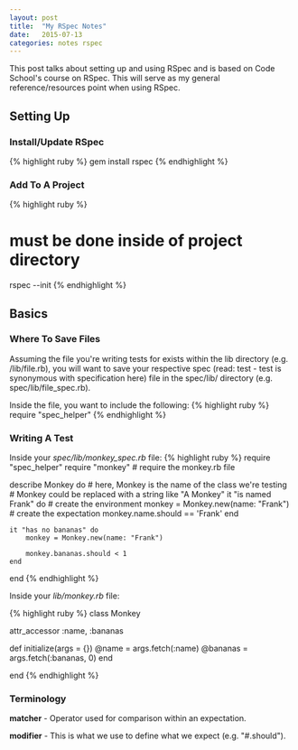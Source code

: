 ```yaml
---
layout: post
title:  "My RSpec Notes"
date:   2015-07-13
categories: notes rspec
---
```


This post talks about setting up and using RSpec and is based on Code School's course on RSpec. This will serve as my general reference/resources point when using RSpec.

## Setting Up

### Install/Update RSpec

{% highlight ruby %}
gem install rspec
{% endhighlight %}

### Add To A Project

{% highlight ruby %}
# must be done inside of project directory
rspec --init
{% endhighlight %}

## Basics

### Where To Save Files

Assuming the file you're writing tests for exists within the lib directory (e.g. /lib/file.rb), you will want to save your respective spec (read: test - test is synonymous with specification here) file in the spec/lib/ directory (e.g. spec/lib/file_spec.rb).

Inside the file, you want to include the following:
{% highlight ruby %}
require "spec_helper"
{% endhighlight %}

### Writing A Test

Inside your *spec/lib/monkey_spec.rb* file:
{% highlight ruby %}
require "spec_helper"
require "monkey" # require the monkey.rb file

describe Monkey do # here, Monkey is the name of the class we're testing
    # Monkey could be replaced with a string like "A Monkey"
    it "is named Frank" do
        # create the environment
        monkey = Monkey.new(name: "Frank")
        # create the expectation
        monkey.name.should == 'Frank'
    end

    it "has no bananas" do
        monkey = Monkey.new(name: "Frank")

        monkey.bananas.should < 1
    end
end
{% endhighlight %}

Inside your *lib/monkey.rb* file:

{% highlight ruby %}
class Monkey

attr_accessor :name, :bananas

def initialize(args = {})
    @name = args.fetch(:name)
    @bananas = args.fetch(:bananas, 0)
end

end
{% endhighlight %}

### Terminology

**matcher** - Operator used for comparison within an expectation.

**modifier** - This is what we use to define what we expect (e.g. "#.should").